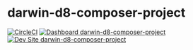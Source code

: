 # darwin-d8-composer-project

[![CircleCI](https://circleci.com/gh/darwindelimos/darwin-d8-composer-project.svg?style=shield)](https://circleci.com/gh/darwindelimos/darwin-d8-composer-project)
[![Dashboard darwin-d8-composer-project](https://img.shields.io/badge/dashboard-darwin_d8_composer_project-yellow.svg)](https://dashboard.pantheon.io/sites/52355ac1-d072-476c-a395-9c94b630e74e#dev/code)
[![Dev Site darwin-d8-composer-project](https://img.shields.io/badge/site-darwin_d8_composer_project-blue.svg)](http://dev-darwin-d8-composer-project.pantheonsite.io/)